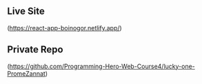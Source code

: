 ## Live Site

(https://react-app-boinogor.netlify.app/)

## Private Repo

(https://github.com/Programming-Hero-Web-Course4/lucky-one-PromeZannat)